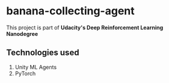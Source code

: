 # banana-collecting-agent

This project is part of <b>Udacity's Deep Reinforcement Learning Nanodegree</b>

## Technologies used

<ol>
  <li>Unity ML Agents</li>
  <li>PyTorch</li>
</ol>

